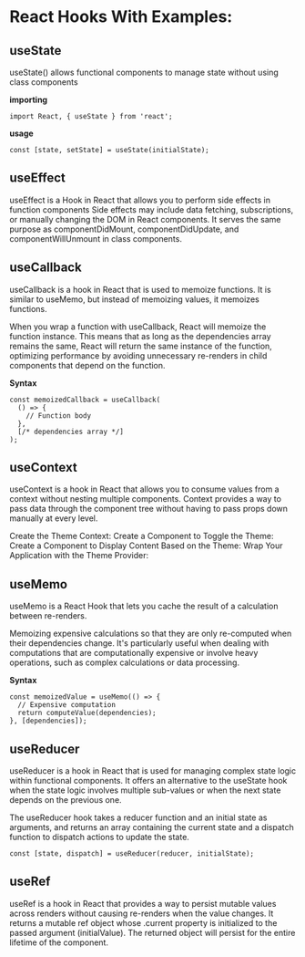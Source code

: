 # React Hooks With Examples:

## useState

useState() allows functional components to manage state without using class components

**importing**

```
import React, { useState } from 'react';
```

**usage**

```
const [state, setState] = useState(initialState);
```

## useEffect

useEffect is a Hook in React that allows you to perform side effects in function components
Side effects may include data fetching, subscriptions, or manually changing the DOM in React components. It serves the same purpose as componentDidMount, componentDidUpdate, and componentWillUnmount in class components.

## useCallback

useCallback is a hook in React that is used to memoize functions. It is similar to useMemo, but instead of memoizing values, it memoizes functions.

When you wrap a function with useCallback, React will memoize the function instance. This means that as long as the dependencies array remains the same, React will return the same instance of the function, optimizing performance by avoiding unnecessary re-renders in child components that depend on the function.

**Syntax**

```
const memoizedCallback = useCallback(
  () => {
    // Function body
  },
  [/* dependencies array */]
);
```

## useContext

useContext is a hook in React that allows you to consume values from a context without nesting multiple components. Context provides a way to pass data through the component tree without having to pass props down manually at every level.

Create the Theme Context:
Create a Component to Toggle the Theme:
Create a Component to Display Content Based on the Theme:
Wrap Your Application with the Theme Provider:

## useMemo

useMemo is a React Hook that lets you cache the result of a calculation between re-renders.

Memoizing expensive calculations so that they are only re-computed when their dependencies change. It's particularly useful when dealing with computations that are computationally expensive or involve heavy operations, such as complex calculations or data processing.

**Syntax**

```
const memoizedValue = useMemo(() => {
  // Expensive computation
  return computeValue(dependencies);
}, [dependencies]);
```

## useReducer

useReducer is a hook in React that is used for managing complex state logic within functional components. It offers an alternative to the useState hook when the state logic involves multiple sub-values or when the next state depends on the previous one.

The useReducer hook takes a reducer function and an initial state as arguments, and returns an array containing the current state and a dispatch function to dispatch actions to update the state.

```
const [state, dispatch] = useReducer(reducer, initialState);
```

## useRef

useRef is a hook in React that provides a way to persist mutable values across renders without causing re-renders when the value changes. It returns a mutable ref object whose .current property is initialized to the passed argument (initialValue). The returned object will persist for the entire lifetime of the component.
